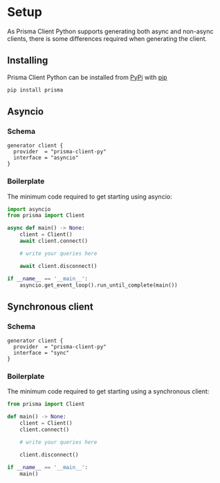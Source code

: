 # Setup

As Prisma Client Python supports generating both async and non-async clients, there is some differences required when generating the client.

## Installing

Prisma Client Python can be installed from [PyPi](https://pypi.org/project/prisma/) with [pip](https://pip.pypa.io/en/stable/)

```sh
pip install prisma
```

## Asyncio

### Schema

```prisma
generator client {
  provider  = "prisma-client-py"
  interface = "asyncio"
}
```

### Boilerplate

The minimum code required to get starting using asyncio:

```py
import asyncio
from prisma import Client

async def main() -> None:
    client = Client()
    await client.connect()

    # write your queries here

    await client.disconnect()

if __name__ == '__main__':
    asyncio.get_event_loop().run_until_complete(main())
```

## Synchronous client

### Schema

```prisma
generator client {
  provider  = "prisma-client-py"
  interface = "sync"
}
```

### Boilerplate

The minimum code required to get starting using a synchronous client:

```py
from prisma import Client

def main() -> None:
    client = Client()
    client.connect()

    # write your queries here

    client.disconnect()

if __name__ == '__main__':
    main()
```
